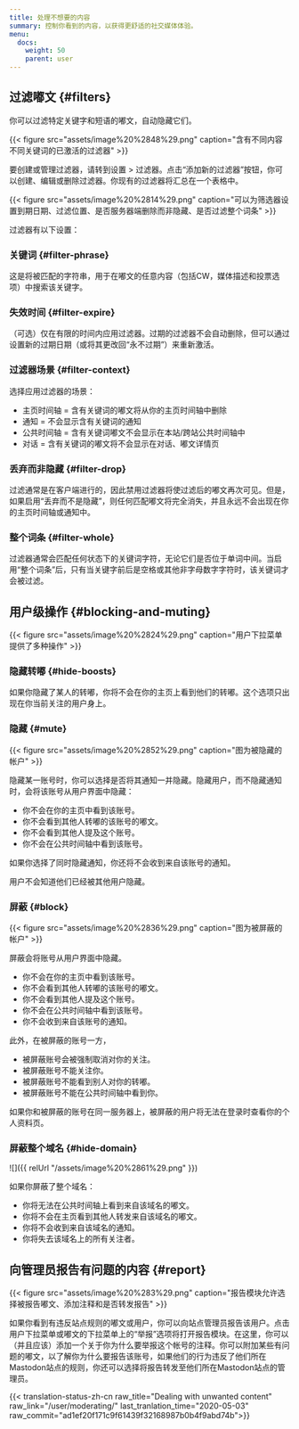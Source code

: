 ```yaml
---
title: 处理不想要的内容
summary: 控制你看到的内容，以获得更舒适的社交媒体体验。
menu:
  docs:
    weight: 50
    parent: user
---
```


## 过滤嘟文 {#filters}

你可以过滤特定关键字和短语的嘟文，自动隐藏它们。

{{< figure src="assets/image%20%2848%29.png" caption="含有不同内容不同关键词的已激活的过滤器" >}}

要创建或管理过滤器，请转到设置 &gt; 过滤器。点击“添加新的过滤器”按钮，你可以创建、编辑或删除过滤器。你现有的过滤器将汇总在一个表格中。

{{< figure src="assets/image%20%2814%29.png" caption="可以为筛选器设置到期日期、过滤位置、是否服务器端删除而非隐藏、是否过滤整个词条" >}}

过滤器有以下设置：

### 关键词 {#filter-phrase}

这是将被匹配的字符串，用于在嘟文的任意内容（包括CW，媒体描述和投票选项）中搜索该关键字。

### 失效时间 {#filter-expire}

（可选）仅在有限的时间内应用过滤器。过期的过滤器不会自动删除，但可以通过设置新的过期日期（或将其更改回“永不过期”）来重新激活。

### 过滤器场景 {#filter-context}

选择应用过滤器的场景：

* 主页时间轴 = 含有关键词的嘟文将从你的主页时间轴中删除
* 通知 = 不会显示含有关键词的通知
* 公共时间轴 = 含有关键词嘟文不会显示在本站/跨站公共时间轴中
* 对话 = 含有关键词的嘟文将不会显示在对话、嘟文详情页

### 丢弃而非隐藏 {#filter-drop}

过滤通常是在客户端进行的，因此禁用过滤器将使过滤后的嘟文再次可见。但是，如果启用“丢弃而不是隐藏”，则任何匹配嘟文将完全消失，并且永远不会出现在你的主页时间轴或通知中。

### 整个词条 {#filter-whole}

过滤器通常会匹配任何状态下的关键词字符，无论它们是否位于单词中间。当启用“整个词条”后，只有当关键字前后是空格或其他非字母数字字符时，该关键词才会被过滤。

## 用户级操作 {#blocking-and-muting}

{{< figure src="assets/image%20%2824%29.png" caption="用户下拉菜单提供了多种操作" >}}

### 隐藏转嘟 {#hide-boosts}

如果你隐藏了某人的转嘟，你将不会在你的主页上看到他们的转嘟。这个选项只出现在你当前关注的用户身上。

### 隐藏 {#mute}

{{< figure src="assets/image%20%2852%29.png" caption="图为被隐藏的帐户" >}}

隐藏某一账号时，你可以选择是否将其通知一并隐藏。隐藏用户，而不隐藏通知时，会将该账号从用户界面中隐藏：

* 你不会在你的主页中看到该账号。
* 你不会看到其他人转嘟的该账号的嘟文。
* 你不会看到其他人提及这个账号。
* 你不会在公共时间轴中看到该账号。

如果你选择了同时隐藏通知，你还将不会收到来自该账号的通知。

用户不会知道他们已经被其他用户隐藏。

### 屏蔽 {#block}

{{< figure src="assets/image%20%2836%29.png" caption="图为被屏蔽的帐户" >}}

屏蔽会将账号从用户界面中隐藏。

* 你不会在你的主页中看到该账号。
* 你不会看到其他人转嘟的该账号的嘟文。
* 你不会看到其他人提及这个账号。
* 你不会在公共时间轴中看到该账号。
* 你不会收到来自该账号的通知。

此外，在被屏蔽的账号一方，

* 被屏蔽账号会被强制取消对你的关注。
* 被屏蔽账号不能关注你。
* 被屏蔽账号不能看到别人对你的转嘟。
* 被屏蔽账号不能在公共时间轴中看到你。

如果你和被屏蔽的账号在同一服务器上，被屏蔽的用户将无法在登录时查看你的个人资料页。

### 屏蔽整个域名 {#hide-domain}

![]({{ relUrl "/assets/image%20%2861%29.png" }})

如果你屏蔽了整个域名：

* 你将无法在公共时间轴上看到来自该域名的嘟文。
* 你将不会在主页看到其他人转发来自该域名的嘟文。
* 你将不会收到来自该域名的通知。
* 你将失去该域名上的所有关注者。

## 向管理员报告有问题的内容 {#report}

{{< figure src="assets/image%20%283%29.png" caption="报告模块允许选择被报告嘟文、添加注释和是否转发报告" >}}

如果你看到有违反站点规则的嘟文或用户，你可以向站点管理员报告该用户。点击用户下拉菜单或嘟文的下拉菜单上的“举报”选项将打开报告模块。在这里，你可以（并且应该）添加一个关于你为什么要举报这个帐号的注释。你可以附加某些有问题的嘟文，以了解你为什么要报告该账号，如果他们的行为违反了他们所在Mastodon站点的规则，你还可以选择将报告转发至他们所在Mastodon站点的管理员。

{{< translation-status-zh-cn raw_title="Dealing with unwanted content" raw_link="/user/moderating/" last_tranlation_time="2020-05-03" raw_commit="ad1ef20f171c9f61439f32168987b0b4f9abd74b">}}
